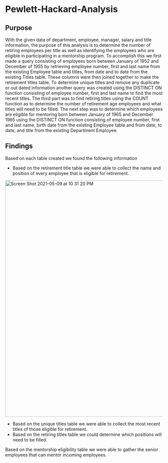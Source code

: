 # Pewlett-Hackard-Analysis

## Purpose
With the given data of department, employee, manager, salary and title information, the purpose of this analysis is to determine the number of retiring employees per title as well as identifying the employees who are eligible in participating in a mentorship program. To accomplish this we first made a query consisting of employees born between January of 1952 and December of 1955 by retrieving employee number, first and last name from the existing Employee table and titles, from date and to date from the existing Titles table. These columns were then joined together to make the retirement titles table. To determine unique titles and remove any duplicate or out dated information another query was created using the DISTINCT ON function consisting of employee number, first and last name to find the most recent titles. The third part was to find retiring titles using the COUNT function as to determine the number of retirement age employees and what titles will need to be filled. The next step was to determine which employees are eligible for mentoring born between January of 1965 and December 1965 using the DISTINCT ON function consisting of employee number, first and last name, birth date from the existing Employee table and from date, to date, and title from the existing Department Employee. 

## Findings
Based on each table created we found the following information

* Based on the retirement title table we were able to collect the name and position of every employee that is eligible for retirement.
<img width="754" alt="Screen Shot 2021-05-09 at 10 31 20 PM" src="https://user-images.githubusercontent.com/80358062/117602479-6e213900-b116-11eb-8b2a-a92643f8aa4e.png">

* Based on the unique titles table we were able to collect the most recent titles of those eligible for retirement.
* Based on the retiring titles table we could determine which positions will need to be filled. 


Based on the mentorship eligibility table we were able to gather the senior employees that can mentor incoming employees.
